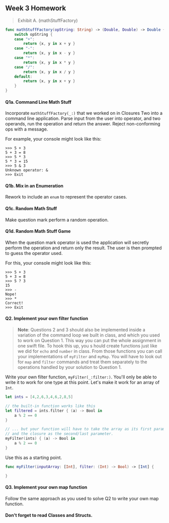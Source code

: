 ## Week 3 Homework


> Exhibit A. (mathStuffFactory)

```swift
func mathStuffFactory(opString: String) -> (Double, Double) -> Double {
    switch opString {
    case "+":
        return {x, y in x + y }
    case "-":
        return {x, y in x - y }
    case "*":
        return {x, y in x * y }
    case "/":
        return {x, y in x / y }
    default:
        return {x, y in x + y }
    }
}
```

#### Q1a. Command Line Math Stuff
Incorporate ```mathStuffFactory(_:)``` that we worked on in Closures Two into
a  command line application. Parse input from the user into operator, and two operands,
run the operation and return the answer.  Reject non-conforming ops with a message.

For example, your console might look like this:

```
>>> 5 + 3
5 + 3 = 8
>>> 5 * 3
5 * 3 = 15
>>> 5 & 3
Unknown operator: &
>>> Exit
```

#### Q1b. Mix in an Enumeration

Rework to include an ```enum``` to represent the operator cases.

#### Q1c. Random Math Stuff

Make question mark perform a random operation.

#### Q1d. Random Math Stuff Game

When the question mark operator is used the application will secretly perform
the operation and return only the result. The user is then prompted to guess the
operator used.

For this, your console might look like this:

```
>>> 5 + 3
5 + 3 = 8
>>> 5 ? 3
15
>>> -
Nope!
>>> *
Correct!
>>> Exit
```

#### Q2. Implement your **own** filter function

> **Note**: Questions 2 and 3 should also be implemented inside a variation of the command
> loop we built in class, and which you used to work on Question 1. This way you can put
> the whole assignment in one swift file. To hook this up, you s hould create functions just like we did for
> ```echo``` and ```number``` in class. From those functions you can call
> your implementations of ```myFilter``` and ```myMap```.
> You will have to look out for ```map``` and ```filter``` commands and treat them
> separately to the operations handled by your solution to Question 1.

Write your own filter function, ```myFilter(_:filter:)```. You'll only
be able to write it to work for one type at this point. Let's make it work
for an array of ```Int```.

```swift
let ints = [4,2,6,3,4,6,2,8,5]

// the built-in function works like this
let filtered = ints.filter { (a) -> Bool in
    a % 2 == 0
}

// ... but your function will have to take the array as its first parameter
// and the closure as the second/last parameter.
myFilter(ints) { (a) -> Bool in
    a % 2 == 0
}
```

Use this as a starting point.

```swift
func myFilter(inputArray: [Int], filter: (Int) -> Bool) -> [Int] {

}
```

#### Q3. Implement your **own** map function

Follow the same approach as you used to solve Q2 to write your own map function.


#### Don't forget to read Classes and Structs.

